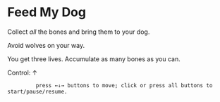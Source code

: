 # Feed My Dog

Collect *all* the bones and bring them to your dog.

Avoid wolves on your way.

You get three lives. Accumulate as many bones as you can.

Control:	         ↑

             press ←↓→ buttons to move; click or press all buttons to start/pause/resume.